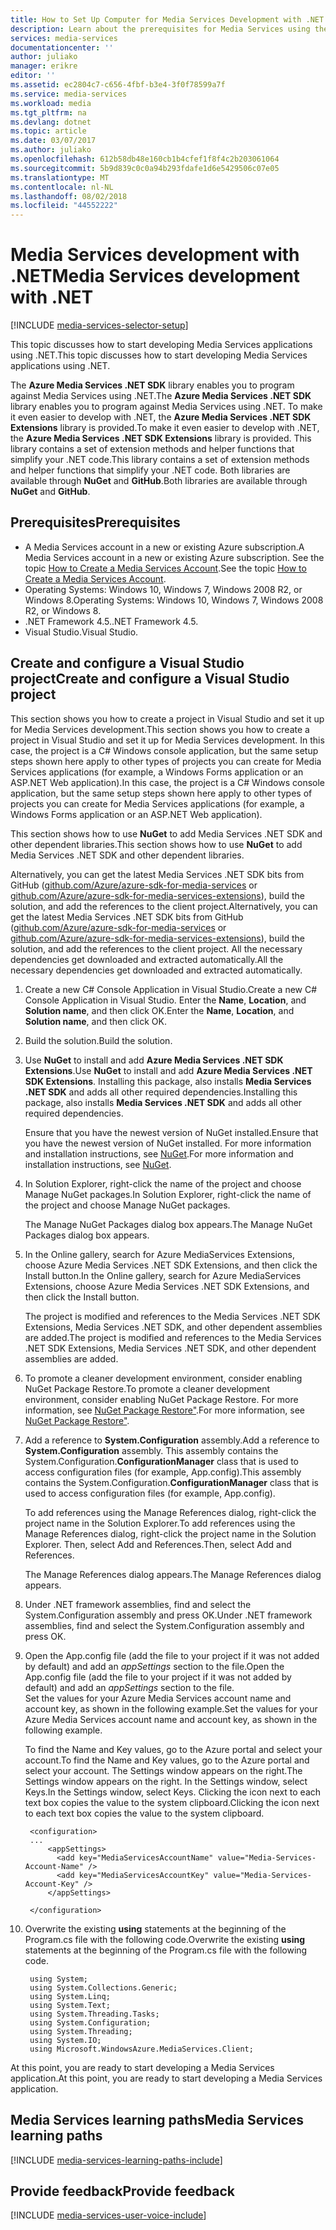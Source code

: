 ```yaml
---
title: How to Set Up Computer for Media Services Development with .NET
description: Learn about the prerequisites for Media Services using the Media Services SDK for .NET. Also learn how to create a Visual Studio app.
services: media-services
documentationcenter: ''
author: juliako
manager: erikre
editor: ''
ms.assetid: ec2804c7-c656-4fbf-b3e4-3f0f78599a7f
ms.service: media-services
ms.workload: media
ms.tgt_pltfrm: na
ms.devlang: dotnet
ms.topic: article
ms.date: 03/07/2017
ms.author: juliako
ms.openlocfilehash: 612b58db48e160cb1b4cfef1f8f4c2b203061064
ms.sourcegitcommit: 5b9d839c0c0a94b293fdafe1d6e5429506c07e05
ms.translationtype: MT
ms.contentlocale: nl-NL
ms.lasthandoff: 08/02/2018
ms.locfileid: "44552222"
---
```

# <a name="media-services-development-with-net"></a><span data-ttu-id="d503b-104">Media Services development with .NET</span><span class="sxs-lookup"><span data-stu-id="d503b-104">Media Services development with .NET</span></span>
[!INCLUDE [media-services-selector-setup](../../includes/media-services-selector-setup.md)]

<span data-ttu-id="d503b-105">This topic discusses how to start developing Media Services applications using .NET.</span><span class="sxs-lookup"><span data-stu-id="d503b-105">This topic discusses how to start developing Media Services applications using .NET.</span></span>

<span data-ttu-id="d503b-106">The **Azure Media Services .NET SDK** library enables you to program against Media Services using .NET.</span><span class="sxs-lookup"><span data-stu-id="d503b-106">The **Azure Media Services .NET SDK** library enables you to program against Media Services using .NET.</span></span> <span data-ttu-id="d503b-107">To make it even easier to develop with .NET, the **Azure Media Services .NET SDK Extensions** library is provided.</span><span class="sxs-lookup"><span data-stu-id="d503b-107">To make it even easier to develop with .NET, the **Azure Media Services .NET SDK Extensions** library is provided.</span></span> <span data-ttu-id="d503b-108">This library contains a set of extension methods and helper functions that simplify your .NET code.</span><span class="sxs-lookup"><span data-stu-id="d503b-108">This library contains a set of extension methods and helper functions that simplify your .NET code.</span></span> <span data-ttu-id="d503b-109">Both libraries are available through **NuGet** and **GitHub**.</span><span class="sxs-lookup"><span data-stu-id="d503b-109">Both libraries are available through **NuGet** and **GitHub**.</span></span>

## <a name="prerequisites"></a><span data-ttu-id="d503b-110">Prerequisites</span><span class="sxs-lookup"><span data-stu-id="d503b-110">Prerequisites</span></span>
* <span data-ttu-id="d503b-111">A Media Services account in a new or existing Azure subscription.</span><span class="sxs-lookup"><span data-stu-id="d503b-111">A Media Services account in a new or existing Azure subscription.</span></span> <span data-ttu-id="d503b-112">See the topic [How to Create a Media Services Account](media-services-portal-create-account.md).</span><span class="sxs-lookup"><span data-stu-id="d503b-112">See the topic [How to Create a Media Services Account](media-services-portal-create-account.md).</span></span>
* <span data-ttu-id="d503b-113">Operating Systems: Windows 10, Windows 7, Windows 2008 R2, or Windows 8.</span><span class="sxs-lookup"><span data-stu-id="d503b-113">Operating Systems: Windows 10, Windows 7, Windows 2008 R2, or Windows 8.</span></span>
* <span data-ttu-id="d503b-114">.NET Framework 4.5.</span><span class="sxs-lookup"><span data-stu-id="d503b-114">.NET Framework 4.5.</span></span>
* <span data-ttu-id="d503b-115">Visual Studio.</span><span class="sxs-lookup"><span data-stu-id="d503b-115">Visual Studio.</span></span>

## <a name="create-and-configure-a-visual-studio-project"></a><span data-ttu-id="d503b-116">Create and configure a Visual Studio project</span><span class="sxs-lookup"><span data-stu-id="d503b-116">Create and configure a Visual Studio project</span></span>
<span data-ttu-id="d503b-117">This section shows you how to create a project in Visual Studio and set it up for Media Services development.</span><span class="sxs-lookup"><span data-stu-id="d503b-117">This section shows you how to create a project in Visual Studio and set it up for Media Services development.</span></span>  <span data-ttu-id="d503b-118">In this case, the project is a C# Windows console application, but the same setup steps shown here apply to other types of projects you can create for Media Services applications (for example, a Windows Forms application or an ASP.NET Web application).</span><span class="sxs-lookup"><span data-stu-id="d503b-118">In this case, the project is a C# Windows console application, but the same setup steps shown here apply to other types of projects you can create for Media Services applications (for example, a Windows Forms application or an ASP.NET Web application).</span></span>

<span data-ttu-id="d503b-119">This section shows how to use **NuGet** to add Media Services .NET SDK and other dependent libraries.</span><span class="sxs-lookup"><span data-stu-id="d503b-119">This section shows how to use **NuGet** to add Media Services .NET SDK and other dependent libraries.</span></span>

<span data-ttu-id="d503b-120">Alternatively, you can get the latest Media Services .NET SDK bits from GitHub ([github.com/Azure/azure-sdk-for-media-services](https://github.com/Azure/azure-sdk-for-media-services) or [github.com/Azure/azure-sdk-for-media-services-extensions](https://github.com/Azure/azure-sdk-for-media-services-extensions)), build the solution, and add the references to the client project.</span><span class="sxs-lookup"><span data-stu-id="d503b-120">Alternatively, you can get the latest Media Services .NET SDK bits from GitHub ([github.com/Azure/azure-sdk-for-media-services](https://github.com/Azure/azure-sdk-for-media-services) or [github.com/Azure/azure-sdk-for-media-services-extensions](https://github.com/Azure/azure-sdk-for-media-services-extensions)), build the solution, and add the references to the client project.</span></span> <span data-ttu-id="d503b-121">All the necessary dependencies get downloaded and extracted automatically.</span><span class="sxs-lookup"><span data-stu-id="d503b-121">All the necessary dependencies get downloaded and extracted automatically.</span></span>

1. <span data-ttu-id="d503b-122">Create a new C# Console Application in Visual Studio.</span><span class="sxs-lookup"><span data-stu-id="d503b-122">Create a new C# Console Application in Visual Studio.</span></span> <span data-ttu-id="d503b-123">Enter the **Name**, **Location**, and **Solution name**, and then click OK.</span><span class="sxs-lookup"><span data-stu-id="d503b-123">Enter the **Name**, **Location**, and **Solution name**, and then click OK.</span></span>
2. <span data-ttu-id="d503b-124">Build the solution.</span><span class="sxs-lookup"><span data-stu-id="d503b-124">Build the solution.</span></span>
3. <span data-ttu-id="d503b-125">Use **NuGet** to install and add **Azure Media Services .NET SDK Extensions**.</span><span class="sxs-lookup"><span data-stu-id="d503b-125">Use **NuGet** to install and add **Azure Media Services .NET SDK Extensions**.</span></span> <span data-ttu-id="d503b-126">Installing this package, also installs **Media Services .NET SDK** and adds all other required dependencies.</span><span class="sxs-lookup"><span data-stu-id="d503b-126">Installing this package, also installs **Media Services .NET SDK** and adds all other required dependencies.</span></span>
   
    <span data-ttu-id="d503b-127">Ensure that you have the newest version of NuGet installed.</span><span class="sxs-lookup"><span data-stu-id="d503b-127">Ensure that you have the newest version of NuGet installed.</span></span> <span data-ttu-id="d503b-128">For more information and installation instructions, see [NuGet](http://nuget.codeplex.com/).</span><span class="sxs-lookup"><span data-stu-id="d503b-128">For more information and installation instructions, see [NuGet](http://nuget.codeplex.com/).</span></span>
4. <span data-ttu-id="d503b-129">In Solution Explorer, right-click the name of the project and choose Manage NuGet packages.</span><span class="sxs-lookup"><span data-stu-id="d503b-129">In Solution Explorer, right-click the name of the project and choose Manage NuGet packages.</span></span>
   
    <span data-ttu-id="d503b-130">The Manage NuGet Packages dialog box appears.</span><span class="sxs-lookup"><span data-stu-id="d503b-130">The Manage NuGet Packages dialog box appears.</span></span>
5. <span data-ttu-id="d503b-131">In the Online gallery, search for Azure MediaServices Extensions, choose Azure Media Services .NET SDK Extensions, and then click the Install button.</span><span class="sxs-lookup"><span data-stu-id="d503b-131">In the Online gallery, search for Azure MediaServices Extensions, choose Azure Media Services .NET SDK Extensions, and then click the Install button.</span></span>
   
    <span data-ttu-id="d503b-132">The project is modified and references to the Media Services .NET SDK Extensions,  Media Services .NET SDK, and other dependent assemblies are added.</span><span class="sxs-lookup"><span data-stu-id="d503b-132">The project is modified and references to the Media Services .NET SDK Extensions,  Media Services .NET SDK, and other dependent assemblies are added.</span></span>
6. <span data-ttu-id="d503b-133">To promote a cleaner development environment, consider enabling NuGet Package Restore.</span><span class="sxs-lookup"><span data-stu-id="d503b-133">To promote a cleaner development environment, consider enabling NuGet Package Restore.</span></span> <span data-ttu-id="d503b-134">For more information, see [NuGet Package Restore"](http://docs.nuget.org/consume/package-restore).</span><span class="sxs-lookup"><span data-stu-id="d503b-134">For more information, see [NuGet Package Restore"](http://docs.nuget.org/consume/package-restore).</span></span>
7. <span data-ttu-id="d503b-135">Add a reference to **System.Configuration** assembly.</span><span class="sxs-lookup"><span data-stu-id="d503b-135">Add a reference to **System.Configuration** assembly.</span></span> <span data-ttu-id="d503b-136">This assembly contains the System.Configuration.**ConfigurationManager** class that is used to access configuration files (for example, App.config).</span><span class="sxs-lookup"><span data-stu-id="d503b-136">This assembly contains the System.Configuration.**ConfigurationManager** class that is used to access configuration files (for example, App.config).</span></span>
   
    <span data-ttu-id="d503b-137">To add references using the Manage References dialog, right-click the project name in the Solution Explorer.</span><span class="sxs-lookup"><span data-stu-id="d503b-137">To add references using the Manage References dialog, right-click the project name in the Solution Explorer.</span></span> <span data-ttu-id="d503b-138">Then, select Add and References.</span><span class="sxs-lookup"><span data-stu-id="d503b-138">Then, select Add and References.</span></span>
   
    <span data-ttu-id="d503b-139">The Manage References dialog appears.</span><span class="sxs-lookup"><span data-stu-id="d503b-139">The Manage References dialog appears.</span></span>
8. <span data-ttu-id="d503b-140">Under .NET framework assemblies, find and select the System.Configuration assembly and press OK.</span><span class="sxs-lookup"><span data-stu-id="d503b-140">Under .NET framework assemblies, find and select the System.Configuration assembly and press OK.</span></span>
9. <span data-ttu-id="d503b-141">Open the App.config file (add the file to your project if it was not added by default) and add an *appSettings* section to the file.</span><span class="sxs-lookup"><span data-stu-id="d503b-141">Open the App.config file (add the file to your project if it was not added by default) and add an *appSettings* section to the file.</span></span>     
   <span data-ttu-id="d503b-142">Set the values for your Azure Media Services account name and account key, as shown in the following example.</span><span class="sxs-lookup"><span data-stu-id="d503b-142">Set the values for your Azure Media Services account name and account key, as shown in the following example.</span></span>
   
    <span data-ttu-id="d503b-143">To find the Name and Key values, go to the Azure portal and select your account.</span><span class="sxs-lookup"><span data-stu-id="d503b-143">To find the Name and Key values, go to the Azure portal and select your account.</span></span> <span data-ttu-id="d503b-144">The Settings window appears on the right.</span><span class="sxs-lookup"><span data-stu-id="d503b-144">The Settings window appears on the right.</span></span> <span data-ttu-id="d503b-145">In the Settings window, select Keys.</span><span class="sxs-lookup"><span data-stu-id="d503b-145">In the Settings window, select Keys.</span></span> <span data-ttu-id="d503b-146">Clicking the icon next to each text box copies the value to the system clipboard.</span><span class="sxs-lookup"><span data-stu-id="d503b-146">Clicking the icon next to each text box copies the value to the system clipboard.</span></span>

        <configuration>
        ...
            <appSettings>
              <add key="MediaServicesAccountName" value="Media-Services-Account-Name" />
              <add key="MediaServicesAccountKey" value="Media-Services-Account-Key" />
            </appSettings>

        </configuration>

1. <span data-ttu-id="d503b-147">Overwrite the existing **using** statements at the beginning of the Program.cs file with the following code.</span><span class="sxs-lookup"><span data-stu-id="d503b-147">Overwrite the existing **using** statements at the beginning of the Program.cs file with the following code.</span></span>
   
        using System;
        using System.Collections.Generic;
        using System.Linq;
        using System.Text;
        using System.Threading.Tasks;
        using System.Configuration;
        using System.Threading;
        using System.IO;
        using Microsoft.WindowsAzure.MediaServices.Client;

<span data-ttu-id="d503b-148">At this point, you are ready to start developing a Media Services application.</span><span class="sxs-lookup"><span data-stu-id="d503b-148">At this point, you are ready to start developing a Media Services application.</span></span>    

## <a name="media-services-learning-paths"></a><span data-ttu-id="d503b-149">Media Services learning paths</span><span class="sxs-lookup"><span data-stu-id="d503b-149">Media Services learning paths</span></span>
[!INCLUDE [media-services-learning-paths-include](../../includes/media-services-learning-paths-include.md)]

## <a name="provide-feedback"></a><span data-ttu-id="d503b-150">Provide feedback</span><span class="sxs-lookup"><span data-stu-id="d503b-150">Provide feedback</span></span>
[!INCLUDE [media-services-user-voice-include](../../includes/media-services-user-voice-include.md)]

